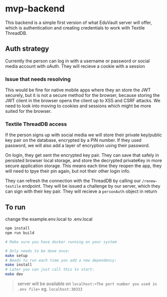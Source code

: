 # mvp-backend

This backend is a simple first version of what EduVault server will offer, which is authentication and creating credentials to work with Textile ThreadDB.

## Auth strategy

Currently the person can log in with a username or password or social media account with oAuth. They will recieve a cookie with a session

### Issue that needs resolving

This would be fine for native mobile apps where they an store the JWT securely, but it is not a secure method for the browser, because storing the JWT client in the browser opens the client up to XSS and CSRF attacks. We need to look into moving to cookies and sessions which might be more suited for the browser.

### Textile ThreadDB access

If the person signs up with social media we will store their private key/public key pair on the database, encrypted by a PIN number. If they used password, we will also add a layer of encryption using their password.

On login, they get sent the encrypted key pair. They can save that safely in persisted browser local storage, and store the decrypted privateKey in more secure application storage. This means each time they reopen the app, they will need to tpye their pin again, but not their other login info.

They can refresh the connection with the ThreadDB by calling our `/renew-textile` endpoint. They will be issued a challenge by our server, which they can sign with their key pair. They will recieve a `personAuth` object in return

## To run

change the example.env.local to .env.local

```bash
npm install
npm run build

# Make sure you have docker running on your system

# Only needs to be done once:
make setup
# Needs to run each time you add a new dependency:
make install
# Later you can just call this to start:
make dev
```

> server will be available on `localhost:<The port number you used in .env file>` eg. `localhost:30333`
